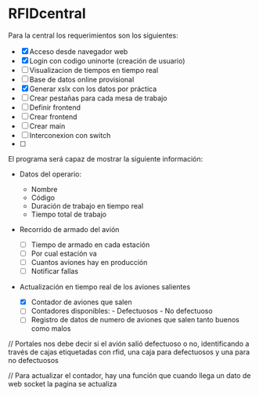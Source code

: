 # RFIDcentral

Para la central los requerimientos son los siguientes:

- [x]  Acceso desde navegador web
- [x]  Login con codigo uninorte (creación de usuario)
- [ ]  Visualizacion de tiempos en tiempo real
- [ ]  Base de datos online provisional
- [x]  Generar xslx con los datos por práctica
- [ ]  Crear pestañas para cada mesa de trabajo
- [ ]  Definir frontend
- [ ]  Crear frontend
- [ ]  Crear main
- [ ]  Interconexion con switch
- [ ]  

El programa será capaz de mostrar la siguiente información:

- Datos del operario:
    - Nombre
    - Código
    - Duración de trabajo en tiempo real
    - Tiempo total de trabajo

- Recorrido de armado del avión
    - [ ]  Tiempo de armado en cada estación
    - [ ]  Por cual estación va
    - [ ]  Cuantos aviones hay en producción
    - [ ]  Notificar fallas

- Actualización en tiempo real de los aviones salientes
    - [x]  Contador de aviones que salen
    - [ ]  Contadores disponibles:
            - Defectuosos
            - No defectuoso
    - [ ]  Registro de datos de numero de aviones que salen tanto buenos como malos

// Portales nos debe decir si el avión salió defectuoso o no, identificando a través de cajas etiquetadas con rfid, una caja para defectuosos y una para no defectuosos

// Para actualizar el contador, hay una función que cuando llega un dato de web socket la pagina se actualiza
